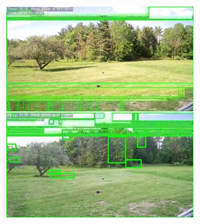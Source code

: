 ![20200531-161943-164948](in/20200531/20200531-161943-164948_0_.jpg)
![20200531-164953-171958](in/20200531/20200531-164953-171958_0_.jpg)
